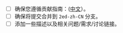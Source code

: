 -   [ ] 确保您遵循贡献指南：([中文](https://github.com/liunnn1994/You-Dont-Know-JS-zh-CN/blob/main/CONTRIBUTING.md)）。
-   [ ] 确保将提交合并到 `2ed-zh-CN` 分支。
-   [ ] 添加一些描述以及相关问题/需求/讨论链接。

